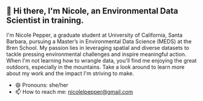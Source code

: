 ## 👋 Hi there, I'm Nicole, an Environmental Data Scientist in training.

I'm Nicole Pepper, a graduate student at University of California, Santa Barbara, pursuing a Master’s in Environmental Data Science (MEDS) at the Bren School. My passion lies in leveraging spatial and diverse datasets to tackle pressing environmental challenges and inspire meaningful action. When I'm not learning how to  wrangle data, you'll find me enjoying the great outdoors, especially in the mountains. Take a look around to learn more about my work and the impact I'm striving to make.


- 😄 Pronouns: she/her
- 📫 How to reach me: nicolelpepper@gmail.com


